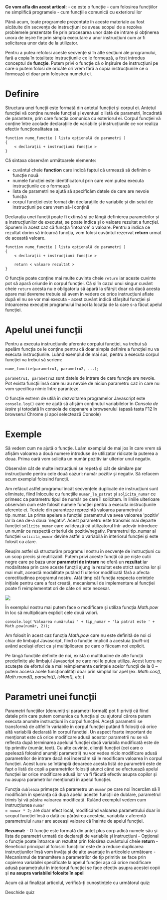 <div class="know-box">
<strong>Ce vom afla din acest articol:</strong>
- ce este o funcție
- cum folosirea funcțiilor ne simplifică programele
- cum funcțiile comunică cu exteriorul lor
</div>

Până acum, toate programele prezentate în aceste materiale au fost alcătuite din secvențe de instrucțiuni ce aveau scopul de a rezolva problemele prezentate fie prin procesarea unor date de intrare și obținerea unora de ieșire fie prin simpla executare a unor instrucțiuni cum ar fi solicitarea unor date de la utilizator.

Pentru a putea refolosi aceste secvențe și în alte secțiuni ale programului, fară a copia în totalitate instrucțiunile ce le formează, a fost introdus conceptul de **funcție**. Putem privi o funcție că o înșiruire de instrucțiuni pe care o putem folosi de oricâte ori vrem fără a copia instrucțiunile ce o formează ci doar prin folosirea numelui ei.

# Definire #
Structura unei funcții este formată din antetul funcției și corpul ei. Antetul funcției vă conține numele funcției și eventual o listă de parametri, încadrată de paranteze, prin care funcția comunica cu exteriorul ei. Corpul funcției vă conține între acolade declarațiile de variabile și instrucțiunile ce vor realiza efectiv funcționalitatea sa.

```
function nume_functie ( lista opțională de parametri )
{
    < declarații + instrucțiuni funcție >
}
```

Că sintaxa observăm următoarele elemente:
- cuvântul cheie **function** care indică faptul că urmează să definim o funcție nouă
- numele funcției este identificatorul prin care vom putea executa instrucțiunile ce o formează
- lista de parametri ne ajută să specificăm datele de care are nevoie funcția
- corpul funcției este format din declarațiile de variabile și din setul de instrucțiuni pe care vrem să-l conțină

Declarația unei funcții poate fi extinsă și pe lângă definierea parametrilor și a instrucțiunilor de executat, se poate indica și o valoare rezultat a funcției. Spunem în acest caz că funcția 'întoarce' o valoare. Pentru a indica ce rezultat dorim să întoarcă funcția, vom folosi cuvântul rezervat **return** urmat de această valoare.

```
function nume_functie ( lista opțională de parametri )
{
    < declarații + instrucțiuni funcție >
    
    return < valoare rezultat >
}
```

O funcție poate conține mai multe cuvinte cheie <code>return</code> iar aceste cuvinte pot să apară oriunde în corpul funcției. Că și în cazul unui singur cuvânt cheie <code>return</code> acesta nu e obligatoriu să apară la sfârșit doar că dacă acesta apare mai devreme trebuie să avem în vedere ce orice instrucțiuni aflate după el nu se vor mai executa - acest cuvânt indică sfârșitul funcției și întoarcerea execuției programului înapoi la locația de la care s-a făcut apelul funcției.

# Apelul unei funcții #
Pentru a executa instrucțiunile aferente corpului funcției, va trebui să apelăm funcția ce le conține pentru că doar simpla definire a funcției nu va executa instrucțiunile. Luând exemplul de mai sus, pentru a executa corpul funcției va trebui să scriem:

``` nume_functie(parametru1, parametru2, ...); ```

``` parametru1, parametru2 ``` sunt datele de intrare de care funcție are nevoie. Pot exista funcții însă care nu au nevoie de niciun parametru caz în care nu vom specifica nimic între paranteze.

<p class="tip-box">O funcție extrem de utilă în dezvoltarea programelor Javascript este <code>console.log()</code> care ne ajută să afișăm conținutul variabilelor în <em>Consola de iesire</em> și totodată în consola de depanare a browserului (apasă tasta F12 în browserul Chrome și apoi selectează Console)</p>

# Exemple #
Să vedem cum ne ajută o funcție. Luăm exemplul de mai jos în care vrem să afișăm valoarea a două numere introduse de utilizator ridicate la puterea a doua. Prima oară vom solicita un număr pozitiv iar ulterior unul negativ.

<div class="algovis" config-id="functii-basics.json" av-selected="2"></div>

Observăm cât de multe instrucțiuni se repetă și cât de similare par instrucțiunile pentru cele două cazuri: număr pozitiv și negativ. Să refacem acum exemplul folosind funcții.

<div class="algovis" config-id="functii-basics.json" av-selected="3"></div>

Am refăcut astfel programul încât secvențele duplicate de instrucțiuni sunt eliminate, fiind înlocuite cu funcțiile <code>numar_la_patrat</code> și <code>solicita_numar</code> ce primesc ca parametru tipul de număr pe care îl solicitam. În liniile ulterioare observăm cum este folosit numele funcției pentru a executa instrucțiunile aferente ei. Textele din paranteze reprezintă valoarea parametrului tip_numar. La prima apelare a funcției parametrul va avea valoarea 'pozitiv’ iar la cea de-a doua 'negativ’. Acest parametru este transmis mai departe funcției <code>solicita_numar</code> care validează că utilizatorul într-adevăr introduce un număr ce respectă criteriul de pozitiv/negativ. Parametrul tip_numar al funcției <code>solicita_numar</code> devine astfel o variabilă în interiorul funcției și este folosit ca atare.

Reușim astfel să structurăm programul nostru în secvențe de instrucțiuni cu un scop precis și reutilizabil. Putem privi aceste funcții că pe niște cutii negre care pe baza unor **parametri de intrare** ne oferă un **rezultat** iar modalitatea prin care aceste funcții ajung la rezultat este strict sarcina lor și mai mult, această modalitate putând fi ulterior modificată fără a afecta corectitudinea programul nostru. Atât timp cât funcția respecta cerințele inițiale pentru care a fost creată, mecanismul de implementare al funcției poate fi reimplementat ori de câte ori este necesar.

<img src="../wp-content/uploads/2023/img/black_box.png" class="img-box">

În exemplul nostru mai putem face o modificare și utiliza funcția _Math.pow_ în loc să multiplicam explicit cele două valori.

```
console.log('Valoarea numărului ' + tip_numar + 'la patrat este ' + Math.pow(număr, 2));
```
Am folosit în acest caz funcția _Math.pow_ care nu este definită de noi ci chiar de limbajul Javascript, fiind o funcție implicit a acestuia (_built-in_) având același efect ca și multiplicarea pe care o făceam noi explicit.

Pe lângă funcțiile definite de noi, există o multitudine de alte funcții predefinite ale limbajul Javascript pe care noi le putea utiliza. Acest lucru ne scutește de efortul de a mai reimplementa cerințele acelor funcții de la 0 – putem accesa acele funcționalități doar prin simplul lor apel (ex. _Math.cos(), Math.round(), parseInt(), isNan(), etc._)

# Parametri unei funcții #
Parametri funcțiilor (denumiți și parametri formali) pot fi priviți că fiind datele prin care putem comunica cu funcția și cu ajutorul cărora putem executa anumite instrucțiuni în corpul funcției. Acești parametrii se transformă de altfel în variabile în corpul funcției putând fi folosiți că orice altă variabilă declarată în corpul funcției. Un aspect foarte important de menționat este că orice modificare adusă acestor parametrii nu se vă reflecta după terminarea apelului funcției dacă variabila modificată este de tip primitiv (număr, text). Cu alte cuvinte, clienții funcției (cei care o apelează folosind anumiți parametrii) nu vor vedea nicio modificare adusă parametrilor de intrare dacă noi încercăm să le modificam valoarea în corpul funcției. Acest lucru se întâmplă deoarece acesta listă de parametrii este de fapt o listă de copii a parametrilor folosiți atunci când se efectuează apelul funcției iar orice modificare adusă lor va fi făcută efectiv asupra copilor și nu asupra parametrilor menționați în apelul funcției.

<div class="algovis" config-id="functii-basics.json" av-selected="1"></div>

Funcția <code>dubleaza</code> primește că parametru un <code>numar</code> pe care noi încercăm să îl modificăm în speranța că după apelul acestei funcții de dublare, parametrul trimis își vă păstra valoarea modificată. Rulând exemplul vedem cum instrucțiunea <code>numar = numar * 2;</code> are doar efect local, modificând valoarea parametrului doar în scopul funcției însă o dată cu părăsirea acesteia, variabila <code>x</code> aferentă parametrului <code>numar</code> are aceeași valoare că înainte de apelul funcției.

<div class="attention-box">
<strong>Rezumat:</strong>
- O funcție este formată din antet plus corp adică numele său și lista de parametri urmată de declarații de variabile și instrucțiuni
- Opțional o funcție poate întoarce un rezultat prin folosirea cuvântului cheie <strong>return</strong>
- Beneficiul principal al folosirii funcțiilor este de a reduce duplicarea instrucțiunilor însă vom învăța și de alte avantaje în articolele următoare
- Mecanismul de transmitere a parametrilor de tip primitiv se face prin copierea variabilei specificate la apelul funcției așa că orice modificare adusă parametrului în interiorul funcției se face efectiv asupra acestei copii și <strong>nu asupra variabilei folosite în apel</strong>
</div>

<div class="has-text-align-center">
<p>Acum că ai finalizat articolul, verifică-ți cunoștințele cu următorul quiz:</p>
<div class="wp-block-button"><a config-id="../wp-content/uploads/2023/quizzes/functii.json" class="wp-block-button__link wp-element-button av-quiz av-btn-sm">Deschide quiz</a></div>
</div>
